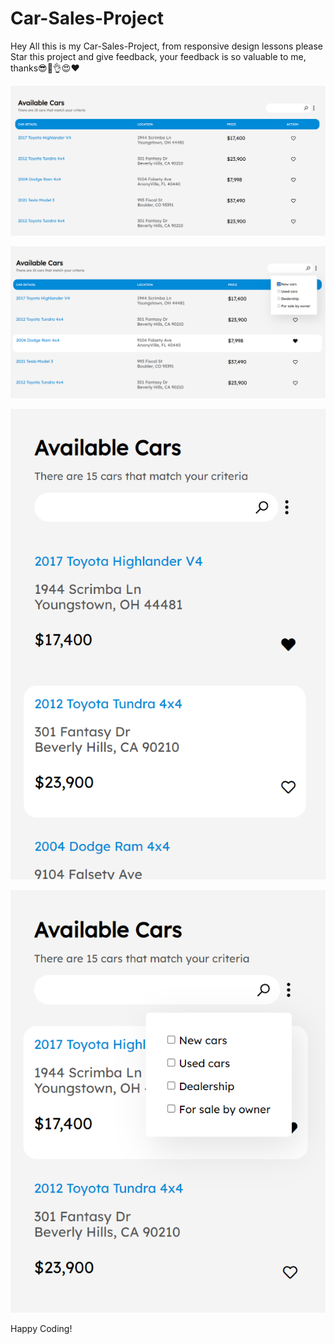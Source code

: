 # Car-Sales-Project

  
Hey All this is my Car-Sales-Project, from responsive design lessons please Star this project and give feedback, your feedback is so valuable to me, thanks😎🥳👌😍❤️  
         

![Alt text](<Screenshot 2024-01-18 093649.png>) 



![Alt text](<Screenshot 2024-01-18 094537.png>)

   

![Alt text](<Screenshot 2024-01-18 093804.png>) 

   

![Alt text](<Screenshot 2024-01-18 093748.png>)
      
                
Happy Coding!  
  